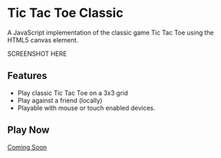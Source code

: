 # Tic Tac Toe Classic
A JavaScript implementation of the classic game Tic Tac Toe using the HTML5 canvas element.

SCREENSHOT HERE

## Features
- Play classic Tic Tac Toe on a 3x3 grid
- Play against a friend (locally)
- Playable with mouse or touch enabled devices.

## Play Now

[Coming Soon](https://github.com/Torvec/tic-tac-toe)